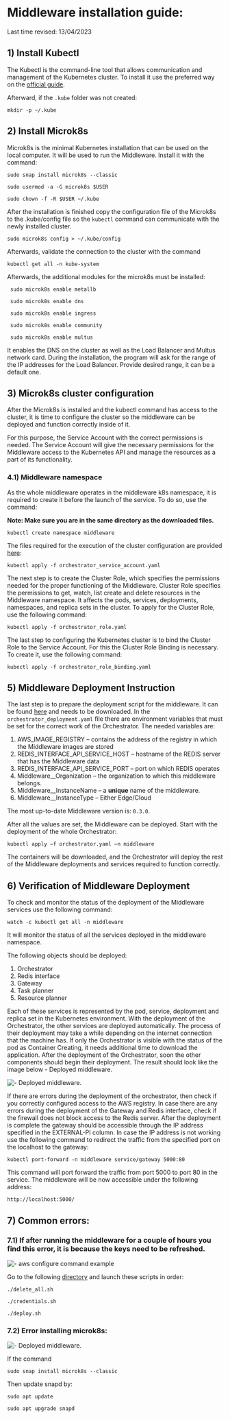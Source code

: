 # Middleware installation guide:

Last time revised: 13/04/2023


## 1) Install Kubectl

The Kubectl is the command-line tool that allows communication and management of the Kubernetes
cluster. To install it use the preferred way on the [official guide](https://kubernetes.io/docs/tasks/tools/install-kubectl-linux/).

Afterward, if the `.kube` folder was not created:

```console
mkdir -p ~/.kube
```

## 2) Install Microk8s

Microk8s is the minimal Kubernetes installation that can be used on the local computer. It will be used
to run the Middleware. Install it with the command:

```shell
sudo snap install microk8s --classic
```

```shell
sudo usermod -a -G microk8s $USER
```

```shell
sudo chown -f -R $USER ~/.kube
```

After the installation is finished copy the configuration file of the Microk8s to the .kube/config file so
the `kubectl` command can communicate with the newly installed cluster.

```shell
sudo microk8s config > ~/.kube/config
```

Afterwards, validate the connection to the cluster with the command

```shell
kubectl get all -n kube-system
```

Afterwards, the additional modules for the microk8s must be installed:

```console
 sudo microk8s enable metallb
```


```console
 sudo microk8s enable dns
```

```console
 sudo microk8s enable ingress
```

```console
 sudo microk8s enable community
```

```console
 sudo microk8s enable multus
```

It enables the DNS on the cluster as well as the Load Balancer and Multus network card. During the
installation, the program will ask for the range of the IP addresses for the Load Balancer. Provide
desired range, it can be a default one.

## 3) Microk8s cluster configuration

After the Microk8s is installed and the kubectl command has access to the cluster, it is time to
configure the cluster so the middleware can be deployed and function correctly inside of it.

For this purpose, the Service Account with the correct permissions is needed. The Service Account will
give the necessary permissions for the Middleware access to the Kubernetes API and manage the
resources as a part of its functionality.

### 4.1) Middleware namespace

As the whole middleware operates in the middleware k8s namespace, it is required to create it before
the launch of the service. To do so, use the command:

**Note: Make sure you are in the same directory as the downloaded files.**

```console
kubectl create namespace middleware
```

The files required for the execution of the cluster configuration are provided [here](../../k8s/cluster-config): 

```console
kubectl apply -f orchestrator_service_account.yaml 
```

The next step is to create the Cluster Role, which specifies the permissions needed for the proper
functioning of the Middleware. Cluster Role specifies the permissions to get, watch, list create and
delete resources in the Middleware namespace. It affects the pods, services, deployments,
namespaces, and replica sets in the cluster. To apply for the Cluster Role, use the following command:

```console
kubectl apply -f orchestrator_role.yaml 
```

The last step to configuring the Kubernetes cluster is to bind the Cluster Role to the Service Account.
For this the Cluster Role Binding is necessary. To create it, use the following command:

```console
kubectl apply -f orchestrator_role_binding.yaml
```

## 5) Middleware Deployment Instruction

The last step is to prepare the deployment script for the middleware. It can be found [here](../../k8s/orchestrator/orchestrator.yaml) and needs to be downloaded. In the
`orchestrator_deployment.yaml` file there are environment variables that must be set for the correct
work of the Orchestrator. The needed variables are:

1. AWS_IMAGE_REGISTRY – contains the address of the registry in which the Middleware
images are stored
2. REDIS_INTERFACE_API_SERVICE_HOST – hostname of the REDIS server that has the Middleware data
3. REDIS_INTERFACE_API_SERVICE_PORT – port on which REDIS operates
4. Middleware__Organization – the organization to which this middleware belongs.
5. Middleware__InstanceName – a **unique** name of the middleware.
6. Middleware__InstanceType – Either Edge/Cloud

The most up-to-date Middleware version is: `0.3.0`.

After all the values are set, the Middleware can be deployed. Start with the deployment of the
whole Orchestrator:

```console
kubectl apply –f orchestrator.yaml –n middleware
```

The containers will be downloaded, and the Orchestrator will deploy the rest of the Middleware
deployments and services required to function correctly. 

## 6) Verification of Middleware Deployment

To check and monitor the status of the deployment of the Middleware services use the following
command:

```console
watch -c kubectl get all -n middleware
```

It will monitor the status of all the services deployed in the middleware namespace.

The following
objects should be deployed:

1. Orchestrator
2. Redis interface
3. Gateway
4. Task planner
5. Resource planner

Each of these services is represented by the pod, service, deployment and replica set in the Kubernetes
environment. With the deployment of the Orchestrator, the other services are deployed
automatically. The process of their deployment may take a while depending on the internet connection that the machine has. If only the Orchestrator is visible with the status of the pod as Container
Creating, it needs additional time to download the application. After the deployment of the
Orchestrator, soon the other components should begin their deployment. The result should look like
the image below - Deployed middleware.

<p align="left">
    <img src="imgs/deployed_middleware.png" alt="- Deployed middleware.">
</p>

If there are errors during the deployment of the orchestrator, then check if you correctly configured
access to the AWS registry.
In case there are any errors during the deployment of the Gateway and Redis interface, check if the
firewall does not block access to the Redis server.
After the deployment is complete the gateway should be accessible through the IP address specified
in the EXTERNAL-PI column. In case the IP address is not working use the following command to
redirect the traffic from the specified port on the localhost to the gateway:

```console
kubectl port-forward -n middleware service/gateway 5000:80
```

This command will port forward the traffic from port 5000 to port 80 in the service. The middleware
will be now accessible under the following address:

```console
http://localhost:5000/
```

## 7) Common errors:

### 7.1) If after running the middleware for a couple of hours you find this error, it is because the keys need to be refreshed.

<p align="left">
    <img src="imgs/keys2.png" alt="- aws configure command example">
</p>

Go to the following [directory](https://github.com/5G-ERA/middleware/blob/main/k8s/orchestrator) and launch these scripts in order:

```console
./delete_all.sh 
```


```console
./credentials.sh 
```

```console
./deploy.sh 
```


### 7.2) Error installing microk8s:  

<p align="left">
    <img src="imgs/snap_error.png" alt="- Deployed middleware.">
</p>

If the command 
```console
sudo snap install microk8s --classic
```

Then update snapd by:

```console
sudo apt update
```

```console
sudo apt upgrade snapd
```